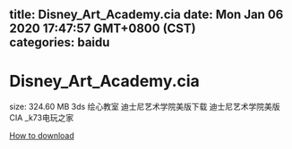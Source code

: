 
title: Disney_Art_Academy.cia
date: Mon Jan 06 2020 17:47:57 GMT+0800 (CST)    
categories: baidu
---

# Disney_Art_Academy.cia
size: 324.60 MB
 3ds 绘心教室 迪士尼艺术学院美版下载 迪士尼艺术学院美版CIA _k73电玩之家
 

[How to download](https://bpcam.bemobtrk.com/go/2ceec3aa-1ca2-46d6-b9ff-aaa5c184517c?jno=5386)